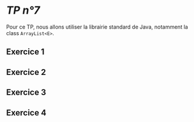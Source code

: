 *TP n°7*
=======

Pour ce TP, nous allons utiliser la librairie standard de Java, notamment la class `ArrayList<E>`. 

Exercice 1
----------



Exercice 2
----------


  
Exercice 3
----------



Exercice 4
----------


